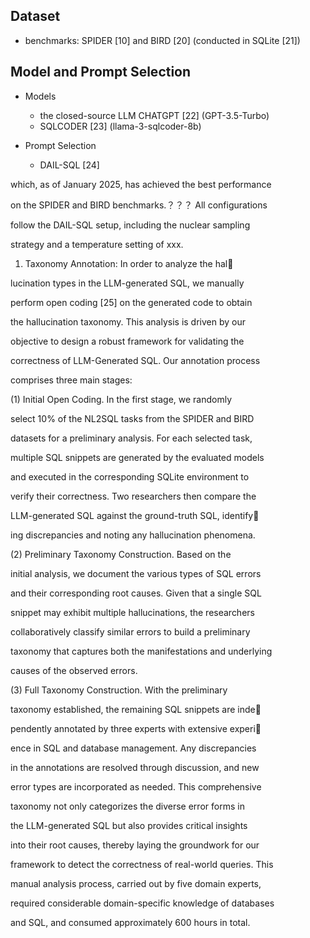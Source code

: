 ## Dataset

* benchmarks: SPIDER [10] and BIRD [20] (conducted in SQLite [21])

## Model and Prompt Selection
* Models
	* the closed-source LLM CHATGPT [22] (GPT-3.5-Turbo) 
	* SQLCODER [23] (llama-3-sqlcoder-8b)

* Prompt Selection
	* DAIL-SQL [24]

which, as of January 2025, has achieved the best performance

on the SPIDER and BIRD benchmarks.？？？ All configurations

follow the DAIL-SQL setup, including the nuclear sampling

strategy and a temperature setting of xxx.

1) Taxonomy Annotation: In order to analyze the hal

lucination types in the LLM-generated SQL, we manually

perform open coding [25] on the generated code to obtain

the hallucination taxonomy. This analysis is driven by our

objective to design a robust framework for validating the

correctness of LLM-Generated SQL. Our annotation process

comprises three main stages:

(1) Initial Open Coding. In the first stage, we randomly

select 10% of the NL2SQL tasks from the SPIDER and BIRD

datasets for a preliminary analysis. For each selected task,

multiple SQL snippets are generated by the evaluated models

and executed in the corresponding SQLite environment to

verify their correctness. Two researchers then compare the

LLM-generated SQL against the ground-truth SQL, identify

ing discrepancies and noting any hallucination phenomena.

(2) Preliminary Taxonomy Construction. Based on the

initial analysis, we document the various types of SQL errors

and their corresponding root causes. Given that a single SQL

snippet may exhibit multiple hallucinations, the researchers

collaboratively classify similar errors to build a preliminary

taxonomy that captures both the manifestations and underlying

causes of the observed errors.

(3) Full Taxonomy Construction. With the preliminary

taxonomy established, the remaining SQL snippets are inde

pendently annotated by three experts with extensive experi

ence in SQL and database management. Any discrepancies

in the annotations are resolved through discussion, and new

error types are incorporated as needed. This comprehensive

taxonomy not only categorizes the diverse error forms in

the LLM-generated SQL but also provides critical insights

into their root causes, thereby laying the groundwork for our

framework to detect the correctness of real-world queries. This

manual analysis process, carried out by five domain experts,

required considerable domain-specific knowledge of databases

and SQL, and consumed approximately 600 hours in total.